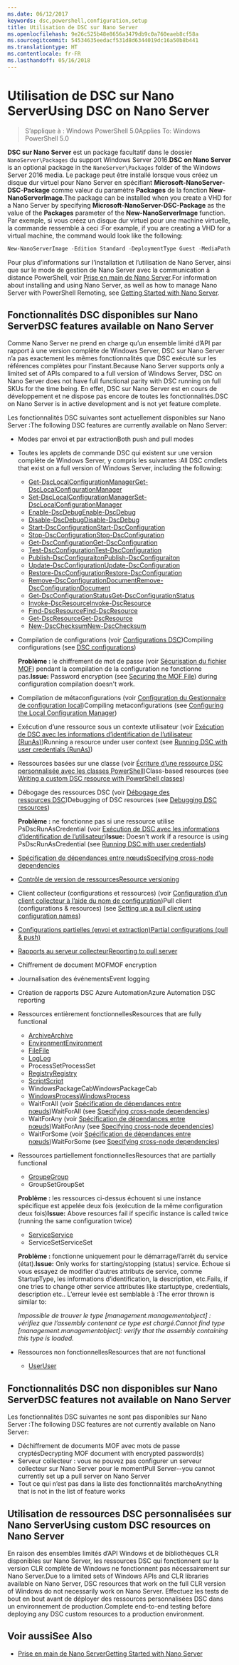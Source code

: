 ```yaml
---
ms.date: 06/12/2017
keywords: dsc,powershell,configuration,setup
title: Utilisation de DSC sur Nano Server
ms.openlocfilehash: 9e26c525b48e8656a3479db9c0a760eaeb8cf58a
ms.sourcegitcommit: 54534635eedacf531d8d6344019dc16a50b8b441
ms.translationtype: HT
ms.contentlocale: fr-FR
ms.lasthandoff: 05/16/2018
---
```

# <a name="using-dsc-on-nano-server"></a><span data-ttu-id="ba34b-103">Utilisation de DSC sur Nano Server</span><span class="sxs-lookup"><span data-stu-id="ba34b-103">Using DSC on Nano Server</span></span>

> <span data-ttu-id="ba34b-104">S’applique à : Windows PowerShell 5.0</span><span class="sxs-lookup"><span data-stu-id="ba34b-104">Applies To: Windows PowerShell 5.0</span></span>

<span data-ttu-id="ba34b-105">**DSC sur Nano Server** est un package facultatif dans le dossier `NanoServer\Packages` du support Windows Server 2016.</span><span class="sxs-lookup"><span data-stu-id="ba34b-105">**DSC on Nano Server** is an optional package in the `NanoServer\Packages` folder of the Windows Server 2016 media.</span></span> <span data-ttu-id="ba34b-106">Le package peut être installé lorsque vous créez un disque dur virtuel pour Nano Server en spécifiant **Microsoft-NanoServer-DSC-Package** comme valeur du paramètre **Packages** de la fonction **New-NanoServerImage**.</span><span class="sxs-lookup"><span data-stu-id="ba34b-106">The package can be installed when you create a VHD for a Nano Server by specifying **Microsoft-NanoServer-DSC-Package** as the value of the **Packages** parameter of the **New-NanoServerImage** function.</span></span> <span data-ttu-id="ba34b-107">Par exemple, si vous créez un disque dur virtuel pour une machine virtuelle, la commande ressemble à ceci :</span><span class="sxs-lookup"><span data-stu-id="ba34b-107">For example, if you are creating a VHD for a virtual machine, the command would look like the following:</span></span>

```powershell
New-NanoServerImage -Edition Standard -DeploymentType Guest -MediaPath f:\ -BasePath .\Base -TargetPath .\Nano1\Nano.vhd -ComputerName Nano1 -Packages Microsoft-NanoServer-DSC-Package
```

<span data-ttu-id="ba34b-108">Pour plus d’informations sur l’installation et l’utilisation de Nano Server, ainsi que sur le mode de gestion de Nano Server avec la communication à distance PowerShell, voir [Prise en main de Nano Server](https://technet.microsoft.com/library/mt126167.aspx).</span><span class="sxs-lookup"><span data-stu-id="ba34b-108">For information about installing and using Nano Server, as well as how to manage Nano Server with PowerShell Remoting, see [Getting Started with Nano Server](https://technet.microsoft.com/library/mt126167.aspx).</span></span>


## <a name="dsc-features-available-on-nano-server"></a><span data-ttu-id="ba34b-109">Fonctionnalités DSC disponibles sur Nano Server</span><span class="sxs-lookup"><span data-stu-id="ba34b-109">DSC features available on Nano Server</span></span>

 <span data-ttu-id="ba34b-110">Comme Nano Server ne prend en charge qu’un ensemble limité d’API par rapport à une version complète de Windows Server, DSC sur Nano Server n’a pas exactement les mêmes fonctionnalités que DSC exécuté sur les références complètes pour l’instant.</span><span class="sxs-lookup"><span data-stu-id="ba34b-110">Because Nano Server supports only a limited set of APIs compared to a full version of Windows Server, DSC on Nano Server does not have full functional parity with DSC running on full SKUs for the time being.</span></span> <span data-ttu-id="ba34b-111">En effet, DSC sur Nano Server est en cours de développement et ne dispose pas encore de toutes les fonctionnalités.</span><span class="sxs-lookup"><span data-stu-id="ba34b-111">DSC on Nano Server is in active development and is not yet feature complete.</span></span>

 <span data-ttu-id="ba34b-112">Les fonctionnalités DSC suivantes sont actuellement disponibles sur Nano Server :</span><span class="sxs-lookup"><span data-stu-id="ba34b-112">The following DSC features are currently available on Nano Server:</span></span>


* <span data-ttu-id="ba34b-113">Modes par envoi et par extraction</span><span class="sxs-lookup"><span data-stu-id="ba34b-113">Both push and pull modes</span></span>

* <span data-ttu-id="ba34b-114">Toutes les applets de commande DSC qui existent sur une version complète de Windows Server, y compris les suivantes :</span><span class="sxs-lookup"><span data-stu-id="ba34b-114">All DSC cmdlets that exist on a full version of Windows Server, including the following:</span></span>
  * [<span data-ttu-id="ba34b-115">Get-DscLocalConfigurationManager</span><span class="sxs-lookup"><span data-stu-id="ba34b-115">Get-DscLocalConfigurationManager</span></span>](https://technet.microsoft.com/library/dn407378.aspx)
  * [<span data-ttu-id="ba34b-116">Set-DscLocalConfigurationManager</span><span class="sxs-lookup"><span data-stu-id="ba34b-116">Set-DscLocalConfigurationManager</span></span>](https://technet.microsoft.com/library/dn521621.aspx)
  * [<span data-ttu-id="ba34b-117">Enable-DscDebug</span><span class="sxs-lookup"><span data-stu-id="ba34b-117">Enable-DscDebug</span></span>](https://technet.microsoft.com/en-us/library/mt517870.aspx)
  * [<span data-ttu-id="ba34b-118">Disable-DscDebug</span><span class="sxs-lookup"><span data-stu-id="ba34b-118">Disable-DscDebug</span></span>](https://technet.microsoft.com/en-us/library/mt517872.aspx)
  * [<span data-ttu-id="ba34b-119">Start-DscConfiguration</span><span class="sxs-lookup"><span data-stu-id="ba34b-119">Start-DscConfiguration</span></span>](https://technet.microsoft.com/en-us/library/dn521623.aspx)
  * [<span data-ttu-id="ba34b-120">Stop-DscConfiguration</span><span class="sxs-lookup"><span data-stu-id="ba34b-120">Stop-DscConfiguration</span></span>](https://technet.microsoft.com/en-us/library/mt143542.aspx)
  * [<span data-ttu-id="ba34b-121">Get-DscConfiguration</span><span class="sxs-lookup"><span data-stu-id="ba34b-121">Get-DscConfiguration</span></span>](https://technet.microsoft.com/en-us/library/dn407379.aspx)
  * [<span data-ttu-id="ba34b-122">Test-DscConfiguration</span><span class="sxs-lookup"><span data-stu-id="ba34b-122">Test-DscConfiguration</span></span>](https://technet.microsoft.com/en-us/library/dn407382.aspx)
  * [<span data-ttu-id="ba34b-123">Publish-DscConfiguraiton</span><span class="sxs-lookup"><span data-stu-id="ba34b-123">Publish-DscConfiguraiton</span></span>](https://technet.microsoft.com/en-us/library/mt517875.aspx)
  * [<span data-ttu-id="ba34b-124">Update-DscConfiguration</span><span class="sxs-lookup"><span data-stu-id="ba34b-124">Update-DscConfiguration</span></span>](https://technet.microsoft.com/en-us/library/mt143541.aspx)
  * [<span data-ttu-id="ba34b-125">Restore-DscConfiguration</span><span class="sxs-lookup"><span data-stu-id="ba34b-125">Restore-DscConfiguration</span></span>](https://technet.microsoft.com/en-us/library/dn407383.aspx)
  * [<span data-ttu-id="ba34b-126">Remove-DscConfigurationDocument</span><span class="sxs-lookup"><span data-stu-id="ba34b-126">Remove-DscConfigurationDocument</span></span>](https://technet.microsoft.com/en-us/library/mt143544.aspx)
  * [<span data-ttu-id="ba34b-127">Get-DscConfigurationStatus</span><span class="sxs-lookup"><span data-stu-id="ba34b-127">Get-DscConfigurationStatus</span></span>](https://technet.microsoft.com/en-us/library/mt517868.aspx)
  * [<span data-ttu-id="ba34b-128">Invoke-DscResource</span><span class="sxs-lookup"><span data-stu-id="ba34b-128">Invoke-DscResource</span></span>](https://technet.microsoft.com/en-us/library/mt517869.aspx)
  * [<span data-ttu-id="ba34b-129">Find-DscResource</span><span class="sxs-lookup"><span data-stu-id="ba34b-129">Find-DscResource</span></span>](https://technet.microsoft.com/en-us/library/mt517874.aspx)
  * [<span data-ttu-id="ba34b-130">Get-DscResource</span><span class="sxs-lookup"><span data-stu-id="ba34b-130">Get-DscResource</span></span>](https://technet.microsoft.com/en-us/library/dn521625.aspx)
  * [<span data-ttu-id="ba34b-131">New-DscChecksum</span><span class="sxs-lookup"><span data-stu-id="ba34b-131">New-DscChecksum</span></span>](https://technet.microsoft.com/en-us/library/dn521622.aspx)

* <span data-ttu-id="ba34b-132">Compilation de configurations (voir [Configurations DSC](configurations.md))</span><span class="sxs-lookup"><span data-stu-id="ba34b-132">Compiling configurations (see [DSC configurations](configurations.md))</span></span>

  <span data-ttu-id="ba34b-133">**Problème :** le chiffrement de mot de passe (voir [Sécurisation du fichier MOF](securemof.md)) pendant la compilation de la configuration ne fonctionne pas.</span><span class="sxs-lookup"><span data-stu-id="ba34b-133">**Issue:** Password encryption (see [Securing the MOF File](securemof.md)) during configuration compilation doesn't work.</span></span>

* <span data-ttu-id="ba34b-134">Compilation de métaconfigurations (voir [Configuration du Gestionnaire de configuration local](metaConfig.md))</span><span class="sxs-lookup"><span data-stu-id="ba34b-134">Compiling metaconfigurations (see [Configuring the Local Configuration Manager](metaConfig.md))</span></span>

* <span data-ttu-id="ba34b-135">Exécution d’une ressource sous un contexte utilisateur (voir [Exécution de DSC avec les informations d’identification de l’utilisateur (RunAs)](runAsUser.md))</span><span class="sxs-lookup"><span data-stu-id="ba34b-135">Running a resource under user context (see [Running DSC with user credentials (RunAs)](runAsUser.md))</span></span>

* <span data-ttu-id="ba34b-136">Ressources basées sur une classe (voir [Écriture d’une ressource DSC personnalisée avec les classes PowerShell](authoringResourceClass.md))</span><span class="sxs-lookup"><span data-stu-id="ba34b-136">Class-based resources (see [Writing a custom DSC resource with PowerShell classes](authoringResourceClass.md))</span></span>

* <span data-ttu-id="ba34b-137">Débogage des ressources DSC (voir [Débogage des ressources DSC](debugresource.md))</span><span class="sxs-lookup"><span data-stu-id="ba34b-137">Debugging of DSC resources (see [Debugging DSC resources](debugresource.md))</span></span>

  <span data-ttu-id="ba34b-138">**Problème :** ne fonctionne pas si une ressource utilise PsDscRunAsCredential (voir [Exécution de DSC avec les informations d’identification de l’utilisateur](runAsUser.md))</span><span class="sxs-lookup"><span data-stu-id="ba34b-138">**Issue:** Doesn't work if a resource is using PsDscRunAsCredential (see [Running DSC with user credentials](runAsUser.md))</span></span>

* [<span data-ttu-id="ba34b-139">Spécification de dépendances entre nœuds</span><span class="sxs-lookup"><span data-stu-id="ba34b-139">Specifying cross-node dependencies</span></span>](crossNodeDependencies.md)

* [<span data-ttu-id="ba34b-140">Contrôle de version de ressources</span><span class="sxs-lookup"><span data-stu-id="ba34b-140">Resource versioning</span></span>](sxsResource.md)

* <span data-ttu-id="ba34b-141">Client collecteur (configurations et ressources) (voir [Configuration d’un client collecteur à l’aide du nom de configuration](pullClientConfigNames.md))</span><span class="sxs-lookup"><span data-stu-id="ba34b-141">Pull client (configurations & resources) (see [Setting up a pull client using configuration names](pullClientConfigNames.md))</span></span>

* [<span data-ttu-id="ba34b-142">Configurations partielles (envoi et extraction)</span><span class="sxs-lookup"><span data-stu-id="ba34b-142">Partial configurations (pull & push)</span></span>](partialConfigs.md)

* [<span data-ttu-id="ba34b-143">Rapports au serveur collecteur</span><span class="sxs-lookup"><span data-stu-id="ba34b-143">Reporting to pull server</span></span>](reportServer.md)

* <span data-ttu-id="ba34b-144">Chiffrement de document MOF</span><span class="sxs-lookup"><span data-stu-id="ba34b-144">MOF encryption</span></span>

* <span data-ttu-id="ba34b-145">Journalisation des événements</span><span class="sxs-lookup"><span data-stu-id="ba34b-145">Event logging</span></span>

* <span data-ttu-id="ba34b-146">Création de rapports DSC Azure Automation</span><span class="sxs-lookup"><span data-stu-id="ba34b-146">Azure Automation DSC reporting</span></span>

* <span data-ttu-id="ba34b-147">Ressources entièrement fonctionnelles</span><span class="sxs-lookup"><span data-stu-id="ba34b-147">Resources that are fully functional</span></span>
  * [<span data-ttu-id="ba34b-148">Archive</span><span class="sxs-lookup"><span data-stu-id="ba34b-148">Archive</span></span>](archiveResource.md)
  * [<span data-ttu-id="ba34b-149">Environment</span><span class="sxs-lookup"><span data-stu-id="ba34b-149">Environment</span></span>](environmentResource.md)
  * [<span data-ttu-id="ba34b-150">File</span><span class="sxs-lookup"><span data-stu-id="ba34b-150">File</span></span>](fileResource.md)
  * [<span data-ttu-id="ba34b-151">Log</span><span class="sxs-lookup"><span data-stu-id="ba34b-151">Log</span></span>](logResource.md)
  * <span data-ttu-id="ba34b-152">ProcessSet</span><span class="sxs-lookup"><span data-stu-id="ba34b-152">ProcessSet</span></span>
  * [<span data-ttu-id="ba34b-153">Registry</span><span class="sxs-lookup"><span data-stu-id="ba34b-153">Registry</span></span>](registryResource.md)
  * [<span data-ttu-id="ba34b-154">Script</span><span class="sxs-lookup"><span data-stu-id="ba34b-154">Script</span></span>](scriptResource.md)
  * <span data-ttu-id="ba34b-155">WindowsPackageCab</span><span class="sxs-lookup"><span data-stu-id="ba34b-155">WindowsPackageCab</span></span>
  * [<span data-ttu-id="ba34b-156">WindowsProcess</span><span class="sxs-lookup"><span data-stu-id="ba34b-156">WindowsProcess</span></span>](windowsProcessResource.md)
  * <span data-ttu-id="ba34b-157">WaitForAll (voir [Spécification de dépendances entre nœuds](crossNodeDependencies.md))</span><span class="sxs-lookup"><span data-stu-id="ba34b-157">WaitForAll (see [Specifying cross-node dependencies](crossNodeDependencies.md))</span></span>
  * <span data-ttu-id="ba34b-158">WaitForAny (voir [Spécification de dépendances entre nœuds](crossNodeDependencies.md))</span><span class="sxs-lookup"><span data-stu-id="ba34b-158">WaitForAny (see [Specifying cross-node dependencies](crossNodeDependencies.md))</span></span>
  * <span data-ttu-id="ba34b-159">WaitForSome (voir [Spécification de dépendances entre nœuds](crossNodeDependencies.md))</span><span class="sxs-lookup"><span data-stu-id="ba34b-159">WaitForSome (see [Specifying cross-node dependencies](crossNodeDependencies.md))</span></span>

* <span data-ttu-id="ba34b-160">Ressources partiellement fonctionnelles</span><span class="sxs-lookup"><span data-stu-id="ba34b-160">Resources that are partially functional</span></span>
  * [<span data-ttu-id="ba34b-161">Groupe</span><span class="sxs-lookup"><span data-stu-id="ba34b-161">Group</span></span>](groupResource.md)
  * <span data-ttu-id="ba34b-162">GroupSet</span><span class="sxs-lookup"><span data-stu-id="ba34b-162">GroupSet</span></span>

  <span data-ttu-id="ba34b-163">**Problème :** les ressources ci-dessus échouent si une instance spécifique est appelée deux fois (exécution de la même configuration deux fois)</span><span class="sxs-lookup"><span data-stu-id="ba34b-163">**Issue:** Above resources fail if specific instance is called twice (running the same configuration twice)</span></span>

  * [<span data-ttu-id="ba34b-164">Service</span><span class="sxs-lookup"><span data-stu-id="ba34b-164">Service</span></span>](serviceResource.md)
  * <span data-ttu-id="ba34b-165">ServiceSet</span><span class="sxs-lookup"><span data-stu-id="ba34b-165">ServiceSet</span></span>

  <span data-ttu-id="ba34b-166">**Problème :** fonctionne uniquement pour le démarrage/l’arrêt du service (état).</span><span class="sxs-lookup"><span data-stu-id="ba34b-166">**Issue:** Only works for starting/stopping (status) service.</span></span> <span data-ttu-id="ba34b-167">Échoue si vous essayez de modifier d’autres attributs de service, comme StartupType, les informations d’identification, la description, etc.</span><span class="sxs-lookup"><span data-stu-id="ba34b-167">Fails, if one tries to change other service attributes like startuptype, credentials, description etc..</span></span> <span data-ttu-id="ba34b-168">L’erreur levée est semblable à :</span><span class="sxs-lookup"><span data-stu-id="ba34b-168">The error thrown is similar to:</span></span>

  <span data-ttu-id="ba34b-169">*Impossible de trouver le type [management.managementobject] : vérifiez que l’assembly contenant ce type est chargé.*</span><span class="sxs-lookup"><span data-stu-id="ba34b-169">*Cannot find type [management.managementobject]: verify that the assembly containing this type is loaded.*</span></span>

* <span data-ttu-id="ba34b-170">Ressources non fonctionnelles</span><span class="sxs-lookup"><span data-stu-id="ba34b-170">Resources that are not functional</span></span>
  * [<span data-ttu-id="ba34b-171">User</span><span class="sxs-lookup"><span data-stu-id="ba34b-171">User</span></span>](userResource.md)


## <a name="dsc-features-not-available-on-nano-server"></a><span data-ttu-id="ba34b-172">Fonctionnalités DSC non disponibles sur Nano Server</span><span class="sxs-lookup"><span data-stu-id="ba34b-172">DSC features not available on Nano Server</span></span>

<span data-ttu-id="ba34b-173">Les fonctionnalités DSC suivantes ne sont pas disponibles sur Nano Server :</span><span class="sxs-lookup"><span data-stu-id="ba34b-173">The following DSC features are not currently available on Nano Server:</span></span>

* <span data-ttu-id="ba34b-174">Déchiffrement de documents MOF avec mots de passe cryptés</span><span class="sxs-lookup"><span data-stu-id="ba34b-174">Decrypting MOF document with encrypted password(s)</span></span>
* <span data-ttu-id="ba34b-175">Serveur collecteur : vous ne pouvez pas configurer un serveur collecteur sur Nano Server pour le moment</span><span class="sxs-lookup"><span data-stu-id="ba34b-175">Pull Server--you cannot currently set up a pull server on Nano Server</span></span>
* <span data-ttu-id="ba34b-176">Tout ce qui n’est pas dans la liste des fonctionnalités marche</span><span class="sxs-lookup"><span data-stu-id="ba34b-176">Anything that is not in the list of feature works</span></span>

## <a name="using-custom-dsc-resources-on-nano-server"></a><span data-ttu-id="ba34b-177">Utilisation de ressources DSC personnalisées sur Nano Server</span><span class="sxs-lookup"><span data-stu-id="ba34b-177">Using custom DSC resources on Nano Server</span></span>

<span data-ttu-id="ba34b-178">En raison des ensembles limités d’API Windows et de bibliothèques CLR disponibles sur Nano Server, les ressources DSC qui fonctionnent sur la version CLR complète de Windows ne fonctionnent pas nécessairement sur Nano Server.</span><span class="sxs-lookup"><span data-stu-id="ba34b-178">Due to a limited sets of Windows APIs and CLR libraries available on Nano Server, DSC resources that work on the full CLR version of Windows do not necessarily work on Nano Server.</span></span>
<span data-ttu-id="ba34b-179">Effectuez les tests de bout en bout avant de déployer des ressources personnalisées DSC dans un environnement de production.</span><span class="sxs-lookup"><span data-stu-id="ba34b-179">Complete end-to-end testing before deploying any DSC custom resources to a production environment.</span></span>

## <a name="see-also"></a><span data-ttu-id="ba34b-180">Voir aussi</span><span class="sxs-lookup"><span data-stu-id="ba34b-180">See Also</span></span>
- [<span data-ttu-id="ba34b-181">Prise en main de Nano Server</span><span class="sxs-lookup"><span data-stu-id="ba34b-181">Getting Started with Nano Server</span></span>](https://technet.microsoft.com/library/mt126167.aspx)